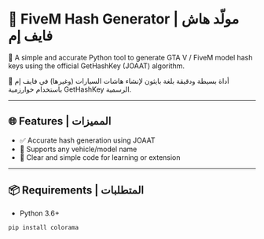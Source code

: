 # 🚗 FiveM Hash Generator | مولّد هاش فايف إم

🔑 A simple and accurate Python tool to generate GTA V / FiveM model hash keys using the official GetHashKey (JOAAT) algorithm.

🔑 أداة بسيطة ودقيقة بلغة بايثون لإنشاء هاشات السيارات (وغيرها) في فايف إم باستخدام خوارزمية GetHashKey الرسمية.

---

## 🌐 Features | المميزات

- ✅ Accurate hash generation using JOAAT
- 🚗 Supports any vehicle/model name
- 🧠 Clear and simple code for learning or extension

---

## 📦 Requirements | المتطلبات

- Python 3.6+
  
```bash
pip install colorama

